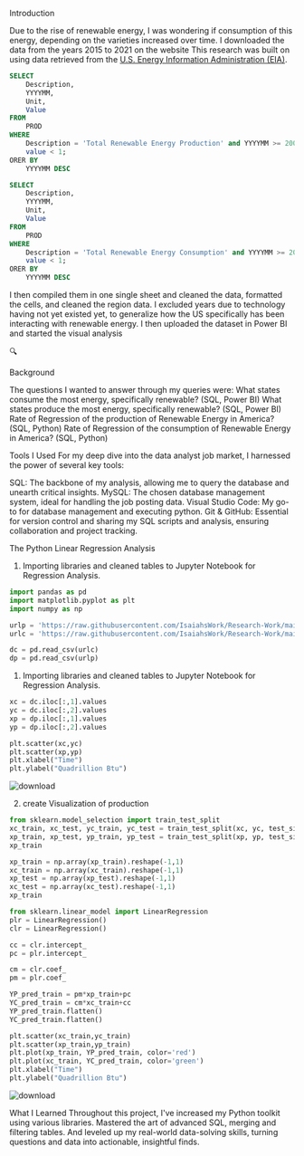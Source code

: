 Introduction

Due to the rise of renewable energy, I was wondering if consumption of this energy, depending on the varieties increased over time.
I downloaded the data from the years 2015 to 2021 on the website
This research was built on using data retrieved from the [U.S. Energy Information Administration (EIA)](https://www.eia.gov/opendata/).

```sql
SELECT
	Description,
	YYYYMM,
	Unit,
	Value
FROM
	PROD
WHERE
	Description = 'Total Renewable Energy Production' and YYYYMM >= 200901 AND
	value < 1;
ORER BY
	YYYYMM DESC
```
```sql
SELECT
	Description,
	YYYYMM,
	Unit,
	Value
FROM
	PROD
WHERE
	Description = 'Total Renewable Energy Consumption' and YYYYMM >= 200901 AND
	value < 1;
ORER BY
	YYYYMM DESC
```
I then compiled them in one single sheet and cleaned the data, formatted the cells, and cleaned the region data. I excluded years due to technology having not yet existed yet, to generalize how the US specifically has been interacting with renewable energy. I then uploaded the dataset in Power BI and started the visual analysis

🔍 

Background

The questions I wanted to answer through my queries were:
What states consume the most energy, specifically  renewable? (SQL, Power BI)
What states produce the most energy, specifically  renewable? (SQL, Power BI)
Rate of Regression of the production of Renewable Energy in America? (SQL, Python)
Rate of Regression of the consumption of Renewable Energy in America? (SQL, Python)

Tools I Used
For my deep dive into the data analyst job market, I harnessed the power of several key tools:

SQL: The backbone of my analysis, allowing me to query the database and unearth critical insights.
MySQL: The chosen database management system, ideal for handling the job posting data.
Visual Studio Code: My go-to for database management and executing python.
Git & GitHub: Essential for version control and sharing my SQL scripts and analysis, ensuring collaboration and project tracking.

The Python Linear Regression Analysis

1. Importing libraries and cleaned tables to Jupyter Notebook for Regression Analysis.

```python
import pandas as pd
import matplotlib.pyplot as plt
import numpy as np

urlp = 'https://raw.githubusercontent.com/IsaiahsWork/Research-Work/main/EDITP.csv'
urlc = 'https://raw.githubusercontent.com/IsaiahsWork/Research-Work/main/EDITC.csv'

dc = pd.read_csv(urlc)
dp = pd.read_csv(urlp)
```
1. Importing libraries and cleaned tables to Jupyter Notebook for Regression Analysis.

```python
xc = dc.iloc[:,1].values
yc = dc.iloc[:,2].values
xp = dp.iloc[:,1].values
yp = dp.iloc[:,2].values
```
```python
plt.scatter(xc,yc)
plt.scatter(xp,yp)
plt.xlabel("Time")
plt.ylabel("Quadrillion Btu")
```
![download](https://github.com/user-attachments/assets/6efe4ca8-c63b-46a2-b783-3fba06375fb8)

2. create Visualization of production

```python
from sklearn.model_selection import train_test_split
xc_train, xc_test, yc_train, yc_test = train_test_split(xc, yc, test_size=0.2, random_state=0)
xp_train, xp_test, yp_train, yp_test = train_test_split(xp, yp, test_size=0.2, random_state=0)
xp_train
```
```python
xp_train = np.array(xp_train).reshape(-1,1)
xc_train = np.array(xc_train).reshape(-1,1)
xp_test = np.array(xp_test).reshape(-1,1)
xc_test = np.array(xc_test).reshape(-1,1)
xp_train
```
```python
from sklearn.linear_model import LinearRegression
plr = LinearRegression()
clr = LinearRegression()
```
```python
cc = clr.intercept_
pc = plr.intercept_
```
```python
cm = clr.coef_
pm = plr.coef_
```
```python
YP_pred_train = pm*xp_train+pc
YC_pred_train = cm*xc_train+cc
YP_pred_train.flatten()
YC_pred_train.flatten()
```
```python
plt.scatter(xc_train,yc_train)
plt.scatter(xp_train,yp_train)
plt.plot(xp_train, YP_pred_train, color='red')
plt.plot(xc_train, YC_pred_train, color='green')
plt.xlabel("Time")
plt.ylabel("Quadrillion Btu")
```
![download](https://github.com/user-attachments/assets/851f38b9-7fdb-490c-8a29-020cc285fb23)

What I Learned
Throughout this project, I've increased my Python toolkit using various libraries. Mastered the art of advanced SQL, merging and filtering tables.
 And leveled up my real-world data-solving skills, turning questions and data into actionable, insightful finds.
